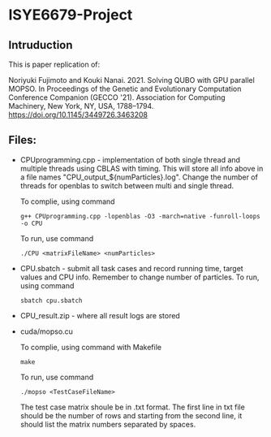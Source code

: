 # ISYE6679-Project
## Intruduction
This is paper replication of:

Noriyuki Fujimoto and Kouki Nanai. 2021. Solving QUBO with GPU parallel MOPSO. In Proceedings of the Genetic and Evolutionary Computation Conference Companion (GECCO '21). Association for Computing Machinery, New York, NY, USA, 1788–1794. https://doi.org/10.1145/3449726.3463208



## Files:


- CPUprogramming.cpp - implementation of both single thread and multiple threads using CBLAS with timing.
  This will store all info above in a file names "CPU_output_${numParticles}.log". Change the number of threads for openblas to switch between multi and single thread.
  
  To complie, using command 
  ```
  g++ CPUprogramming.cpp -lopenblas -O3 -march=native -funroll-loops -o CPU
  ```
  To run, use command
  ```
  ./CPU <matrixFileName> <numParticles>
  ```
  
- CPU.sbatch - submit all task cases and record running time, target values and CPU info. Remember to change number of particles.
  To run, using command
  ```
  sbatch cpu.sbatch
  ```

- CPU_result.zip - where all result logs are stored

  
- cuda/mopso.cu
  
  To complie, using command with Makefile
  ```
  make
  ```
  To run, use command
  ```
  ./mopso <TestCaseFileName>
  ```
  The test case matrix shoule be in .txt format. The first line in txt file should be the number of rows and starting from the second line, it should list the matrix numbers separated by spaces.
